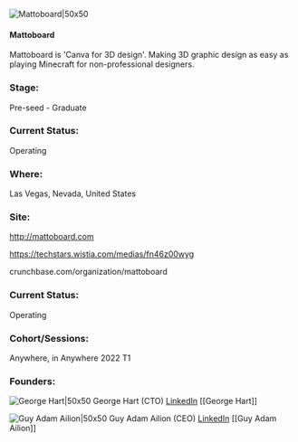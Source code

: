 

![Mattoboard|50x50](https://apimg.techstars.com/connect/images/image_files/61fc5e2ca8f0dd026aaff73a/original/LOGO-Symbol-text-2.png)

#### Mattoboard
Mattoboard is 'Canva for 3D design'.  Making 3D graphic design as easy as playing Minecraft for non-professional designers.

### Stage: 
Pre-seed - Graduate 

### Current Status: 
Operating

### Where:
Las Vegas, Nevada, United States

### Site:
http://mattoboard.com

https://techstars.wistia.com/medias/fn46z00wyg

crunchbase.com/organization/mattoboard

### Current Status: 
Operating

### Cohort/Sessions: 
Anywhere, in Anywhere 2022 T1

### Founders: 

![George Hart|50x50](https://apimg.techstars.com/connect/images/image_files/61deffdde838a327fb95d082/original/Screen_Shot_2022-01-12_at_8.20.34_AM.png) George Hart (CTO) [LinkedIn](https://linkedin.com/in/hartgeorge) [[George Hart]]

![Guy Adam Ailion|50x50](https://apimg.techstars.com/connect/images/image_files/61fc57cc7beaad0008df1011/original/00100dPORTRAIT_sm.jpg) Guy Adam Ailion (CEO) [LinkedIn](https://linkedin.com/in/guy-adam-ailion-a0216621) [[Guy Adam Ailion]]


